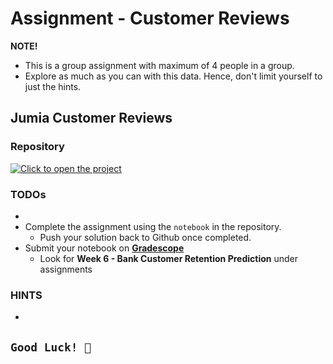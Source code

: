 # Assignment - Customer Reviews


<aside>

**NOTE!** 

- This is a group assignment with maximum of 4 people in a group.
- Explore as much as you can with this data. Hence, don't limit yourself to just the hints.
</aside>

##  Jumia Customer Reviews


### Repository
[![Click to open the project](https://img.shields.io/static/v1?label=Open%20Project&message=Bank%20Customer%20Retention%20Prediction&color=blue)](https://github.com/kiboschool/bank-customer-retention-prediction.git)


### TODOs
- 
- Complete the assignment using the `notebook` in the repository.
    - Push your solution back to Github once completed.
- Submit your notebook on **[Gradescope](https://www.gradescope.com/courses/544001/assignments)**
    - Look for **Week 6 - Bank Customer Retention Prediction** under assignments

### HINTS
- 

## `Good Luck! 🤝`